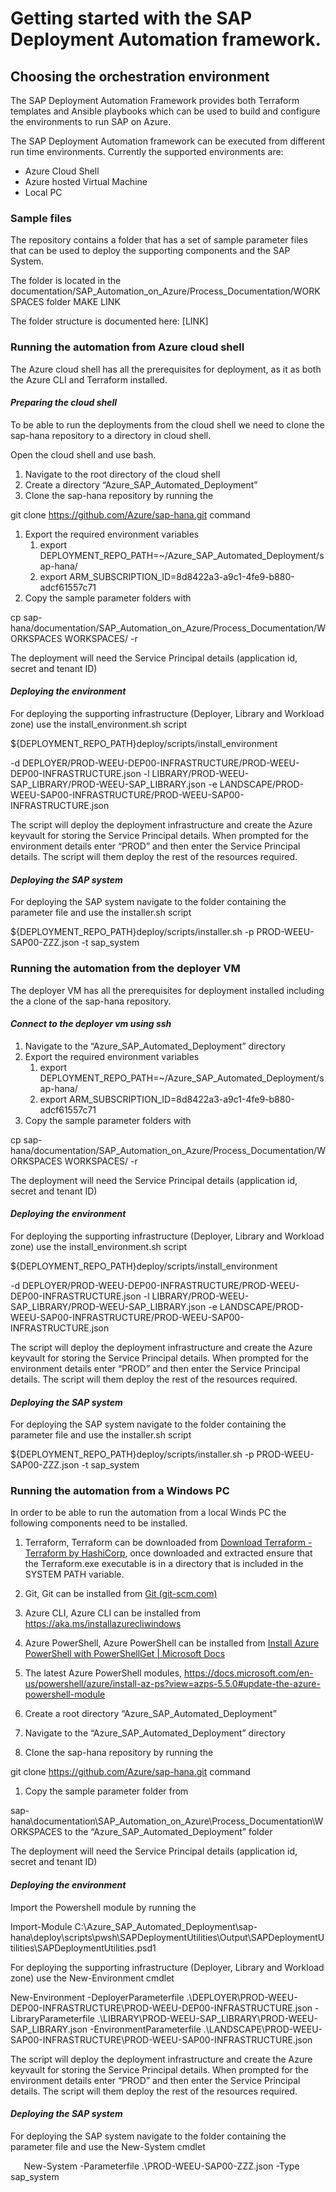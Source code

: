 ﻿# Getting started with the SAP Deployment Automation framework.

## Choosing the orchestration environment

The SAP Deployment Automation Framework provides both Terraform templates and Ansible playbooks which can be used to build and configure the environments to run SAP on Azure. 

The SAP Deployment Automation framework can be executed from different run time environments. Currently the supported environments are:

- Azure Cloud Shell
- Azure hosted Virtual Machine
- Local PC
###
### Sample files

The repository contains a folder that has a set of sample parameter files that can be used to deploy the supporting components and the SAP System.

The folder is located in the documentation/SAP\_Automation\_on\_Azure/Process\_Documentation/WORKSPACES folder MAKE LINK

The folder structure is documented here: [LINK]

### Running the automation from Azure cloud shell
The Azure cloud shell has all the prerequisites for deployment, as it as both the Azure CLI and Terraform installed.
#### *Preparing the cloud shell* 
To be able to run the deployments from the cloud shell we need to clone the sap-hana repository to a directory in cloud shell. 

Open the cloud shell and use bash.

1. Navigate to the root directory of the cloud shell
1. Create a directory “Azure\_SAP\_Automated\_Deployment”
1. Clone the sap-hana repository by running the 

git clone <https://github.com/Azure/sap-hana.git> command

1. Export the required environment variables
   1. export DEPLOYMENT\_REPO\_PATH=~/Azure\_SAP\_Automated\_Deployment/sap-hana/
   1. export ARM\_SUBSCRIPTION\_ID=8d8422a3-a9c1-4fe9-b880-adcf61557c71
1. Copy the sample parameter folders with 

cp sap-hana/documentation/SAP\_Automation\_on\_Azure/Process\_Documentation/WORKSPACES WORKSPACES/ -r

The deployment will need the Service Principal details (application id, secret and tenant ID)
#### *Deploying the environment*

For deploying the supporting infrastructure (Deployer, Library and Workload zone) use the install\_environment.sh script 

${DEPLOYMENT\_REPO\_PATH}deploy/scripts/install\_environment 

-d DEPLOYER/PROD-WEEU-DEP00-INFRASTRUCTURE/PROD-WEEU-DEP00-INFRASTRUCTURE.json -l LIBRARY/PROD-WEEU-SAP\_LIBRARY/PROD-WEEU-SAP\_LIBRARY.json -e LANDSCAPE/PROD-WEEU-SAP00-INFRASTRUCTURE/PROD-WEEU-SAP00-INFRASTRUCTURE.json

The script will deploy the deployment infrastructure and create the Azure keyvault for storing the Service Principal details. When prompted for the environment details enter “PROD” and then enter the Service Principal details. The script will them deploy the rest of the resources required.
#### *Deploying the SAP system*

For deploying the SAP system navigate to the folder containing the parameter file and use the installer.sh script 

${DEPLOYMENT\_REPO\_PATH}deploy/scripts/installer.sh -p PROD-WEEU-SAP00-ZZZ.json -t sap\_system

### Running the automation from the deployer VM
The deployer VM has all the prerequisites for deployment installed including the a clone of the sap-hana repository.
#### *Connect to the deployer vm using ssh* 

1. Navigate to the “Azure\_SAP\_Automated\_Deployment” directory
1. Export the required environment variables
   1. export DEPLOYMENT\_REPO\_PATH=~/Azure\_SAP\_Automated\_Deployment/sap-hana/
   1. export ARM\_SUBSCRIPTION\_ID=8d8422a3-a9c1-4fe9-b880-adcf61557c71
1. Copy the sample parameter folders with 

cp sap-hana/documentation/SAP\_Automation\_on\_Azure/Process\_Documentation/WORKSPACES WORKSPACES/ -r

The deployment will need the Service Principal details (application id, secret and tenant ID)
#### *Deploying the environment*

For deploying the supporting infrastructure (Deployer, Library and Workload zone) use the install\_environment.sh script 

${DEPLOYMENT\_REPO\_PATH}deploy/scripts/install\_environment 

-d DEPLOYER/PROD-WEEU-DEP00-INFRASTRUCTURE/PROD-WEEU-DEP00-INFRASTRUCTURE.json -l LIBRARY/PROD-WEEU-SAP\_LIBRARY/PROD-WEEU-SAP\_LIBRARY.json -e LANDSCAPE/PROD-WEEU-SAP00-INFRASTRUCTURE/PROD-WEEU-SAP00-INFRASTRUCTURE.json

The script will deploy the deployment infrastructure and create the Azure keyvault for storing the Service Principal details. When prompted for the environment details enter “PROD” and then enter the Service Principal details. The script will them deploy the rest of the resources required.
#### *Deploying the SAP system*

For deploying the SAP system navigate to the folder containing the parameter file and use the installer.sh script 

${DEPLOYMENT\_REPO\_PATH}deploy/scripts/installer.sh -p PROD-WEEU-SAP00-ZZZ.json -t sap\_system
###
### Running the automation from a Windows PC

In order to be able to run the automation from a local Winds PC the following components need to be installed.

1. Terraform, Terraform can be downloaded from [Download Terraform - Terraform by HashiCorp](https://www.terraform.io/downloads.html), once downloaded and extracted ensure that the Terraform.exe executable is in a directory that is included in the SYSTEM PATH variable.
1. Git, Git can be installed from [Git (git-scm.com)](https://git-scm.com/)
1. Azure CLI, Azure CLI can be installed from <https://aka.ms/installazurecliwindows> 
1. Azure PowerShell, Azure PowerShell can be installed from [Install Azure PowerShell with PowerShellGet | Microsoft Docs](https://docs.microsoft.com/en-us/powershell/azure/install-az-ps?view=azps-5.5.0)
1. The latest Azure PowerShell modules, <https://docs.microsoft.com/en-us/powershell/azure/install-az-ps?view=azps-5.5.0#update-the-azure-powershell-module> 

1. Create a root directory “Azure\_SAP\_Automated\_Deployment”
1. Navigate to the “Azure\_SAP\_Automated\_Deployment” directory
1. Clone the sap-hana repository by running the 

git clone <https://github.com/Azure/sap-hana.git> command

1. Copy the sample parameter folder from

sap-hana\documentation\SAP\_Automation\_on\_Azure\Process\_Documentation\WORKSPACES to the “Azure\_SAP\_Automated\_Deployment” folder

The deployment will need the Service Principal details (application id, secret and tenant ID)
#### *Deploying the environment*

Import the Powershell module by running the 

Import-Module  C:\Azure\_SAP\_Automated\_Deployment\sap-hana\deploy\scripts\pwsh\SAPDeploymentUtilities\Output\SAPDeploymentUtilities\SAPDeploymentUtilities.psd1

For deploying the supporting infrastructure (Deployer, Library and Workload zone) use the New-Environment cmdlet

New-Environment -DeployerParameterfile .\DEPLOYER\PROD-WEEU-DEP00-INFRASTRUCTURE\PROD-WEEU-DEP00-INFRASTRUCTURE.json  -LibraryParameterfile .\LIBRARY\PROD-WEEU-SAP\_LIBRARY\PROD-WEEU-SAP\_LIBRARY.json -EnvironmentParameterfile .\LANDSCAPE\PROD-WEEU-SAP00-INFRASTRUCTURE\PROD-WEEU-SAP00-INFRASTRUCTURE.json

The script will deploy the deployment infrastructure and create the Azure keyvault for storing the Service Principal details. When prompted for the environment details enter “PROD” and then enter the Service Principal details. The script will them deploy the rest of the resources required.
#### *Deploying the SAP system*

For deploying the SAP system navigate to the folder containing the parameter file and use the New-System cmdlet

`	`New-System -Parameterfile .\PROD-WEEU-SAP00-ZZZ.json -Type sap\_system



















